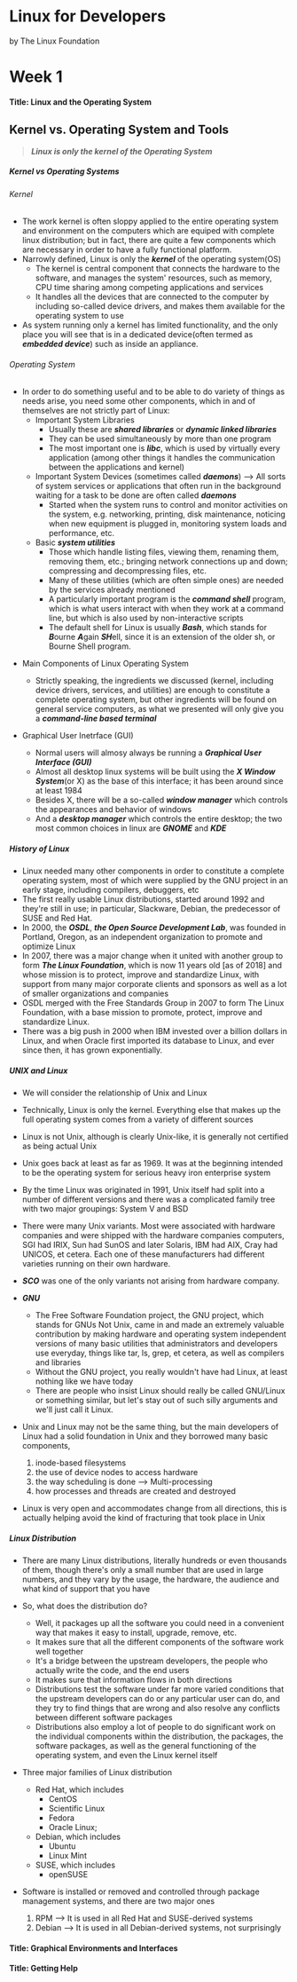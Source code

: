 Linux for Developers
=====================

by The Linux Foundation

# Week 1

#### Title: Linux and the Operating System

## Kernel vs. Operating System and Tools

> ***Linux is only the kernel of the Operating System***

##### Kernel vs Operating Systems

###### Kernel

* The work kernel is often sloppy applied to the entire operating system and environment on the computers which are equiped with complete linux distribution; but in fact, there are quite a few components which are necessary in order to have a fully functional platform.
* Narrowly defined, Linux is only the ***kernel*** of the operating system(OS)
	* The kernel is central component that connects the hardware to the software, and manages the system' resources, such as memory, CPU time sharing among competing applications and services
	* It handles all the devices that are connected to the computer by including so-called device drivers, and makes them available for the operating system to use
* As system running only a kernel has limited functionality, and the only place you will see that is in a dedicated device(often termed as ***embedded device***) such as inside an appliance.

###### Operating System

- In order to do something useful and to be able to do variety of things as needs arise, you need some other components, which in and of themselves are not strictly part of Linux:
	* Important System Libraries
		* Usually these are ***shared libraries*** or ***dynamic linked libraries***
		* They can be used simultaneously by more than one program
		* The most important one is ***libc***, which is used by virtually every application (among other things it handles the communication between the applications and kernel)
	* Important System Devices (sometimes called ***daemons***) --> All sorts of system services or applications that often run in the background waiting for a task to be done are often called ***daemons***
		* Started when the system runs to control and monitor activities on the system, e.g. networking, printing, disk maintenance, noticing when new equipment is plugged in, monitoring system loads and performance, etc.
	* Basic ***system utilities***
		* Those which handle listing files, viewing them, renaming them, removing them, etc.; bringing network connections up and down; compressing and decompressing files, etc.
		* Many of these utilities (which are often simple ones) are needed by the services already mentioned
		* A particularly important program is the ***command shell*** program, which is what users interact with when they work at a command line, but which is also used by non-interactive scripts
		* The default shell for Linux is usually ***Bash***, which stands for ***B***ourne ***A***gain ***SH***ell, since it is an extension of the older sh, or Bourne Shell program.

* Main Components of Linux Operating System
	* Strictly speaking, the ingredients we discussed (kernel, including device drivers, services, and utilities) are enough to constitute a complete operating system, but other ingredients will be found on general service computers, as what we presented will only give you a ***command-line based terminal***

* Graphical User Inetrface (GUI)
	* Normal users will almosy always be running a ***Graphical User Interface (GUI)***
	* Almost all desktop linux systems will be built using the ***X Window System***(or X) as the base of this interface; it has been around since at least 1984
	* Besides X, there will be a so-called ***window manager*** which controls the appearances and behavior of windows
	* And a ***desktop manager*** which controls the entire desktop; the two most common choices in linux are ***GNOME*** and ***KDE***


##### History of Linux

* Linux needed many other components in order to constitute a complete operating system, most of which were supplied by the GNU project in an early stage, including compilers, debuggers, etc
* The first really usable Linux distributions, started around 1992 and they're still in use; in particular, Slackware, Debian, the predecessor of SUSE and Red Hat.
* In 2000, the ***OSDL***, ***the Open Source Development Lab***, was founded in Portland, Oregon, as an independent organization to promote and optimize Linux
* In 2007, there was a major change when it united with another group to form ***The Linux Foundation***, which is now 11 years old [as of 2018] and whose mission is to protect, improve and standardize Linux, with support from many major corporate clients and sponsors as well as a lot of smaller organizations and companies
* OSDL merged with the Free Standards Group in 2007 to form The Linux Foundation, with a base mission to promote, protect, improve and standardize Linux.
* There was a big push in 2000 when IBM invested over a billion dollars in Linux, and when Oracle first imported its database to Linux, and ever since then, it has grown exponentially.

##### UNIX and Linux

* We will consider the relationship of Unix and Linux
* Technically, Linux is only the kernel. Everything else that makes up the full operating system comes from a variety of different sources
* Linux is not Unix, although is clearly Unix-like, it is generally not certified as being actual Unix
* Unix goes back at least as far as 1969. It was at the beginning intended to be the operating system for serious heavy iron enterprise system
* By the time Linux was originated in 1991, Unix itself had split into a number of different versions and there was a complicated family tree with two major groupings: System V and BSD
* There were many Unix variants. Most were associated with hardware companies and were shipped with the hardware companies computers, SGI had IRIX, Sun had SunOS and later Solaris, IBM had AIX, Cray had UNICOS, et cetera. Each one of these manufacturers had different varieties running on their own hardware.
* ***SCO*** was one of the only variants not arising from hardware company.

* ***GNU***
	* The Free Software Foundation project, the GNU project, which stands for GNUs Not Unix, came in and made an extremely valuable contribution by making hardware and operating system independent versions of many basic utilities that administrators and developers use everyday, things like tar, ls, grep, et cetera, as well as compilers and libraries
	* Without the GNU project, you really wouldn't have had Linux, at least nothing like we have today
	* There are people who insist Linux should really be called GNU/Linux or something similar, but let's stay out of such silly arguments and we'll just call it Linux.

* Unix and Linux may not be the same thing, but the main developers of Linux had a solid foundation in Unix and they borrowed many basic components, 
	1. inode-based filesystems
	1. the use of device nodes to access hardware
	1. the way scheduling is done --> Multi-processing
	1. how processes and threads are created and destroyed

* Linux is very open and accommodates change from all directions, this is actually helping avoid the kind of fracturing that took place in Unix

##### Linux Distribution

* There are many Linux distributions, literally hundreds or even thousands of them, though there's only a small number that are used in large numbers, and they vary by the usage, the hardware, the audience and what kind of support that you have
* So, what does the distribution do? 
	* Well, it packages up all the software you could need in a convenient way that makes it easy to install, upgrade, remove, etc.
	* It makes sure that all the different components of the software work well together
	* It's a bridge between the upstream developers, the people who actually write the code, and the end users
	* It makes sure that information flows in both directions
	* Distributions test the software under far more varied conditions that the upstream developers can do or any particular user can do, and they try to find things that are wrong and also resolve any conflicts between different software packages
	* Distributions also employ a lot of people to do significant work on the individual components within the distribution, the packages, the software packages, as well as the general functioning of the operating system, and even the Linux kernel itself

*  Three major families of Linux distribution
	* Red Hat, which includes
		* CentOS
		* Scientific Linux
		* Fedora
		* Oracle Linux; 
	* Debian, which includes
		* Ubuntu
		* Linux Mint
	* SUSE, which includes 
		* openSUSE

* Software is installed or removed and controlled through package management systems, and there are two major ones 
	1. RPM --> It is used in all Red Hat and SUSE-derived systems
	1. Debian --> It is used in all Debian-derived systems, not surprisingly


#### Title: Graphical Environments and Interfaces


#### Title: Getting Help

